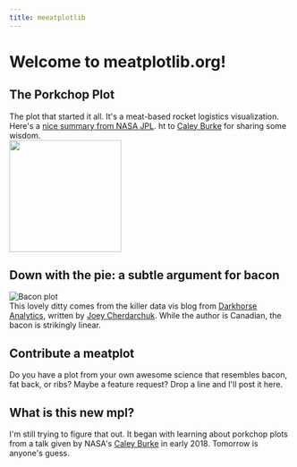 ```yaml
---
title: meeatplotlib
---
```


# Welcome to meatplotlib.org!  

## The Porkchop Plot  
The plot that started it all. It's a meat-based rocket logistics visualization. Here's a [nice summary from NASA JPL](https://mars.jpl.nasa.gov/spotlight/porkchopAll.html). ht to [Caley Burke](https://www.caleyburke.com/) for sharing some wisdom.  
<a href="https://upload.wikimedia.org/wikipedia/en/7/70/Porkchop_plot.gif"><img src="https://upload.wikimedia.org/wikipedia/en/7/70/Porkchop_plot.gif" width="200"></a>  

## Down with the pie: a subtle argument for bacon  
![Bacon plot](href="https://www.darkhorseanalytics.com/blog/salvaging-the-pie)  
This lovely ditty comes from the killer data vis blog from [Darkhorse Analytics](https://www.darkhorseanalytics.com/blog), written by [Joey Cherdarchuk](https://www.darkhorseanalytics.com/joey/). While the author is Canadian, the bacon is strikingly linear.  

## Contribute a meatplot  
Do you have a plot from your own awesome science that resembles bacon, fat back, or ribs? Maybe a feature request? Drop a line and I'll post it here.  

## What is this new mpl?  
I'm still trying to figure that out. It began with learning about porkchop plots from a talk given by NASA's [Caley Burke](https://www.caleyburke.com/) in early 2018. Tomorrow is anyone's guess.  
